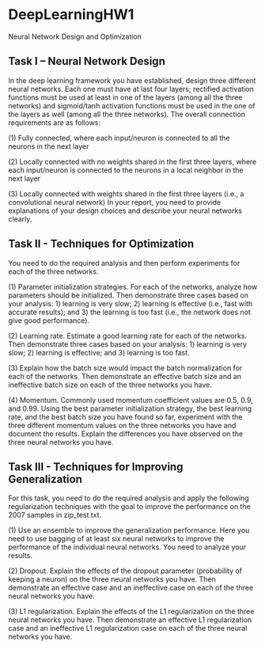 # DeepLearningHW1
Neural Network Design and Optimization

## Task I – Neural Network Design
In the deep learning framework you have established, design three different neural networks. Each one must
have at last four layers; rectified activation functions must be used at least in one of the layers (among all the
three networks) and sigmoid/tanh activation functions must be used in the one of the layers as well (among
all the three networks). The overall connection requirements are as follows:

(1) Fully connected, where each input/neuron is connected to all the neurons in the next layer

(2) Locally connected with no weights shared in the first three layers, where each input/neuron is
connected to the neurons in a local neighbor in the next layer

(3) Locally connected with weights shared in the first three layers (i.e., a convolutional neural network)
In your report, you need to provide explanations of your design choices and describe your neural networks
clearly.

## Task II - Techniques for Optimization
You need to do the required analysis and then perform experiments for each of the three networks.

(1) Parameter initialization strategies. For each of the networks, analyze how parameters should be
initialized. Then demonstrate three cases based on your analysis: 1) learning is very slow; 2) learning
is effective (i.e., fast with accurate results); and 3) the learning is too fast (i.e., the network does not
give good performance).

(2) Learning rate. Estimate a good learning rate for each of the networks. Then demonstrate three cases
based on your analysis: 1) learning is very slow; 2) learning is effective; and 3) learning is too fast.

(3) Explain how the batch size would impact the batch normalization for each of the networks. Then
demonstrate an effective batch size and an ineffective batch size on each of the three networks you
have.

(4) Momentum. Commonly used momentum coefficient values are 0.5, 0.9, and 0.99. Using the best
parameter initialization strategy, the best learning rate, and the best batch size you have found so far, 
experiment with the three different momentum values on the three networks you have and document
the results. Explain the differences you have observed on the three neural networks you have.

## Task III - Techniques for Improving Generalization
For this task, you need to do the required analysis and apply the following regularization techniques with the
goal to improve the performance on the 2007 samples in zip_test.txt.

(1) Use an ensemble to improve the generalization performance. Here you need to use bagging of at least
six neural networks to improve the performance of the individual neural networks. You need to analyze
your results.

(2) Dropout. Explain the effects of the dropout parameter (probability of keeping a neuron) on the three
neural networks you have. Then demonstrate an effective case and an ineffective case on each of the
three neural networks you have.

(3) L1 regularization. Explain the effects of the L1 regularization on the three neural networks you have.
Then demonstrate an effective L1 regularization case and an ineffective L1 regularization case on each
of the three neural networks you have.
